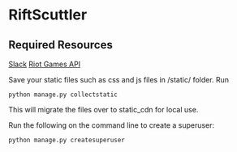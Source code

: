 # RiftScuttler

## Required Resources
[Slack](riftscuttler.slack.com)
[Riot Games API](https://developer.riotgames.com/api/methods)

Save your static files such as css and js files in /static/ folder. Run 
```
python manage.py collectstatic
```
This will migrate the files over to static_cdn for local use.

Run the following on the command line to create a superuser:
```
python manage.py createsuperuser
```
